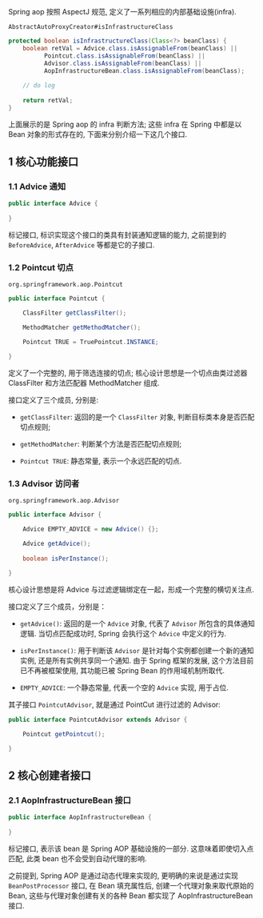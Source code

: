 Spring aop 按照 AspectJ 规范, 定义了一系列相应的内部基础设施(infra).

`AbstractAutoProxyCreator#isInfrastructureClass`
```java
protected boolean isInfrastructureClass(Class<?> beanClass) {  
    boolean retVal = Advice.class.isAssignableFrom(beanClass) ||  
          Pointcut.class.isAssignableFrom(beanClass) ||  
          Advisor.class.isAssignableFrom(beanClass) ||  
          AopInfrastructureBean.class.isAssignableFrom(beanClass);  
          
    // do log
    
    return retVal;  
}
```

上面展示的是 Spring aop 的 infra 判断方法; 这些 infra 在 Spring 中都是以 Bean 对象的形式存在的, 下面来分别介绍一下这几个接口.

## 1 核心功能接口

### 1.1 Advice 通知

```java
public interface Advice {  
  
}
```

标记接口, 标识实现这个接口的类具有封装通知逻辑的能力, 之前提到的 `BeforeAdvice`, `AfterAdvice` 等都是它的子接口.

### 1.2 Pointcut 切点

`org.springframework.aop.Pointcut`

```java
public interface Pointcut {

	ClassFilter getClassFilter();

	MethodMatcher getMethodMatcher();

	Pointcut TRUE = TruePointcut.INSTANCE;

}
```

定义了一个完整的, 用于筛选连接的切点; 核心设计思想是一个切点由类过滤器 ClassFilter 和方法匹配器 MethodMatcher 组成.

接口定义了三个成员, 分别是:

- `getClassFilter`: 返回的是一个 `ClassFilter` 对象, 判断目标类本身是否匹配切点规则;
	
- `getMethodMatcher`: 判断某个方法是否匹配切点规则;
	
- `Pointcut TRUE`: 静态常量, 表示一个永远匹配的切点.

### 1.3 Advisor 访问者

`org.springframework.aop.Advisor`

```java
public interface Advisor {

	Advice EMPTY_ADVICE = new Advice() {};

	Advice getAdvice();
	
	boolean isPerInstance();
	
}
```

核心设计思想是将 Advice 与过滤逻辑绑定在一起，形成一个完整的横切关注点.

接口定义了三个成员，分别是：

- `getAdvice()`: 返回的是一个 `Advice` 对象, 代表了 `Advisor` 所包含的具体通知逻辑. 当切点匹配成功时, Spring 会执行这个 `Advice` 中定义的行为.
    
- `isPerInstance()`: 用于判断该 `Advisor` 是针对每个实例都创建一个新的通知实例, 还是所有实例共享同一个通知. 由于 Spring 框架的发展, 这个方法目前已不再被框架使用, 其功能已被 Spring Bean 的作用域机制所取代.
    
- `EMPTY_ADVICE`: 一个静态常量, 代表一个空的 `Advice` 实现, 用于占位.

其子接口 `PointcutAdvisor`, 就是通过 PointCut 进行过滤的 Advisor:

```java
public interface PointcutAdvisor extends Advisor {  

	Pointcut getPointcut();  

}
```

## 2 核心创建者接口

### 2.1 AopInfrastructureBean 接口

```java
public interface AopInfrastructureBean {  
  
}
```

标记接口, 表示该 bean 是 Spring AOP 基础设施的一部分. 这意味着即使切入点匹配, 此类 bean 也不会受到自动代理的影响.

之前提到, Spring AOP 是通过动态代理来实现的, 更明确的来说是通过实现 `BeanPostProcessor` 接口, 在 Bean 填充属性后, 创建一个代理对象来取代原始的 Bean, 这些与代理对象创建有关的各种 Bean 都实现了 AopInfrastructureBean 接口.